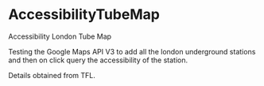 AccessibilityTubeMap
====================

Accessibility London Tube Map

Testing the Google Maps API V3 to add all the london underground stations and then on click query the accessibility of the station.

Details obtained from TFL.
